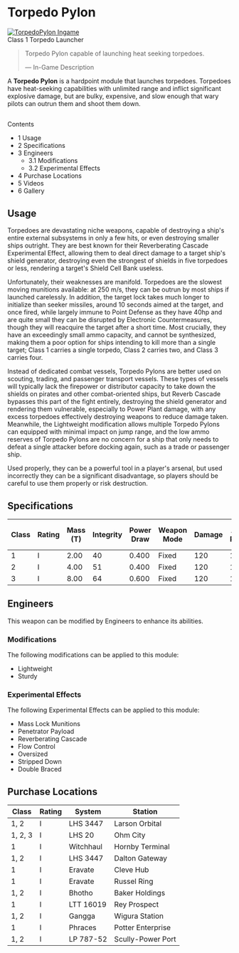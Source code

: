 # Torpedo Pylon
[![TorpedoPylon Ingame](https://static.wikia.nocookie.net/elite-dangerous/images/6/6a/TorpedoPylon_Ingame.png/revision/latest/scale-to-width-down/300?cb=20150112035910)](https://static.wikia.nocookie.net/elite-dangerous/images/6/6a/TorpedoPylon_Ingame.png/revision/latest?cb=20150112035910) 	 		 			 		 		 		 			
Class 1 Torpedo Launcher
 		 	 

> 
> 
> Torpedo Pylon capable of launching heat seeking torpedoes.
> 
> 
> — In-Game Description
> 

A **Torpedo Pylon** is a hardpoint module that launches torpedoes. Torpedoes have heat-seeking capabilities with unlimited range and inflict significant explosive damage, but are bulky, expensive, and slow enough that wary pilots can outrun them and shoot them down.

## 

Contents

- 1 Usage
- 2 Specifications
- 3 Engineers
    - 3.1 Modifications
    - 3.2 Experimental Effects
- 4 Purchase Locations
- 5 Videos
- 6 Gallery

## Usage

Torpedoes are devastating niche weapons, capable of destroying a ship's entire external subsystems in only a few hits, or even destroying smaller ships outright. They are best known for their Reverberating Cascade Experimental Effect, allowing them to deal direct damage to a target ship's shield generator, destroying even the strongest of shields in five torpedoes or less, rendering a target's Shield Cell Bank useless.

Unfortunately, their weaknesses are manifold. Torpedoes are the slowest moving munitions available: at 250 m/s, they can be outrun by most ships if launched carelessly. In addition, the target lock takes much longer to initialize than seeker missiles, around 10 seconds aimed at the target, and once fired, while largely immune to Point Defense as they have 40hp and are quite small they can be disrupted by Electronic Countermeasures, though they will reacquire the target after a short time. Most crucially, they have an exceedingly small ammo capacity, and cannot be synthesized, making them a poor option for ships intending to kill more than a single target; Class 1 carries a single torpedo, Class 2 carries two, and Class 3 carries four.

Instead of dedicated combat vessels, Torpedo Pylons are better used on scouting, trading, and passenger transport vessels. These types of vessels will typically lack the firepower or distributor capacity to take down the shields on pirates and other combat-oriented ships, but Reverb Cascade bypasses this part of the fight entirely, destroying the shield generator and rendering them vulnerable, especially to Power Plant damage, with any excess torpedoes effectively destroying weapons to reduce damage taken. Meanwhile, the Lightweight modification allows multiple Torpedo Pylons can equipped with minimal impact on jump range, and the low ammo reserves of Torpedo Pylons are no concern for a ship that only needs to defeat a single attacker before docking again, such as a trade or passenger ship.

Used properly, they can be a powerful tool in a player's arsenal, but used incorrectly they can be a significant disadvantage, so players should be careful to use them properly or risk destruction.

## Specifications

| Class | Rating | Mass<br>(T) | Integrity | Power<br>Draw | Weapon<br>Mode | Damage | Armour Piercing | Thermal<br>Load | Ammo<br>Clip Size | Ammo<br>Maximum | Value<br>(CR) |
| --- | --- | --- | --- | --- | --- | --- | --- | --- | --- | --- | --- |
| 1 | I | 2.00 | 40 | 0.400 | Fixed | 120 | 10,000 | 45 | 1 | 0 | 10,080 |
| 2 | I | 4.00 | 51 | 0.400 | Fixed | 120 | 10,000 | 50 | 2 | 0 | 40,320 |
| 3 | I | 8.00 | 64 | 0.600 | Fixed | 120 | 10,000 | 55 | 4 | 0 | 157,960 |

## Engineers

This weapon can be modified by Engineers to enhance its abilities.

### Modifications

The following modifications can be applied to this module:

- Lightweight
- Sturdy

### Experimental Effects

The following Experimental Effects can be applied to this module:

- Mass Lock Munitions
- Penetrator Payload
- Reverberating Cascade
- Flow Control
- Oversized
- Stripped Down
- Double Braced

## Purchase Locations

| Class | Rating | System | Station |
| --- | --- | --- | --- |
| 1, 2 | I | LHS 3447 | Larson Orbital |
| 1, 2, 3 | I | LHS 20 | Ohm City |
| 1 | I | Witchhaul | Hornby Terminal |
| 1, 2 | I | LHS 3447 | Dalton Gateway |
| 1 | I | Eravate | Cleve Hub |
| 1 | I | Eravate | Russel Ring |
| 1, 2 | I | Bhotho | Baker Holdings |
| 1 | I | LTT 16019 | Rey Prospect |
| 1, 2 | I | Gangga | Wigura Station |
| 1 | I | Phraces | Potter Enterprise |
| 1, 2 | I | LP 787-52 | Scully-Power Port |